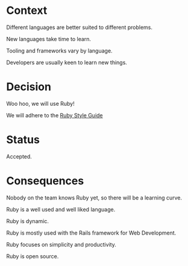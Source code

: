 # Context

Different languages are better suited to different problems. 

New languages take time to learn.

Tooling and frameworks vary by language.

Developers are usually keen to learn new things. 

# Decision

Woo hoo, we will use Ruby!

We will adhere to the [Ruby Style Guide](https://github.com/bbatsov/ruby-style-guide) 

# Status

Accepted.

# Consequences

Nobody on the team knows Ruby yet, so there will be a learning curve.

Ruby is a well used and well liked language.

Ruby is dynamic.

Ruby is mostly used with the Rails framework for Web Development.

Ruby focuses on simplicity and productivity.

Ruby is open source.
